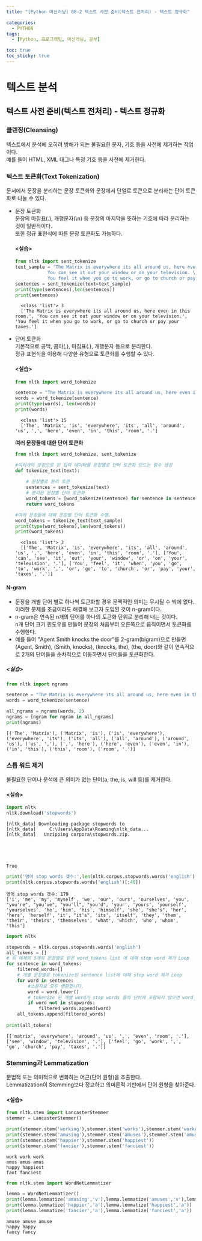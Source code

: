 ```yaml
---
title: "[Python 머신러닝] 08-2 텍스트 사전 준비(텍스트 전처리) - 텍스트 정규화"

categories: 
  - PYTHON
tags:
  - [Python, 프로그래밍, 머신러닝, 공부]

toc: true
toc_sticky: true
---
```


# 텍스트 분석

## 텍스트 사전 준비(텍스트 전처리) - 텍스트 정규화


### 클렌징(Cleansing)

텍스트에서 분석에 오히려 방해가 되는 불필요한 문자, 기호 등을 사전에 제거하는 작업이다. <br> 예를 들어 HTML, XML 태그나 특정 기호 등을 사전에 제거한다.




### 텍스트 토큰화(Text Tokenization)

문서에서 문장을 분리하는 문장 토큰화와 문장에서 단얼르 토큰으로 분리하는 단어 토큰화로 나눌 수 있다.

- 문장 토큰화  
    문장의 마침표(.), 개행문자(\n) 등 문장의 마지막을 뜻하는 기호에 따라 분리하는 것이 일반적이다. <br> 또한 정규 표현식에 따른 문장 토큰화도 가능하다.  

    #### <실습>
    ```python
    from nltk import sent_tokenize
    text_sample = 'The Matrix is everywhere its all around us, here even in this room.  \
                You can see it out your window or on your television. \
                You feel it when you go to work, or go to church or pay your taxes.'
    sentences = sent_tokenize(text=text_sample)
    print(type(sentences),len(sentences))
    print(sentences)
    ```

        <class 'list'> 3
        ['The Matrix is everywhere its all around us, here even in this room.', 'You can see it out your window or on your television.', 'You feel it when you go to work, or go to church or pay your taxes.']
    


- 단어 토큰화  
    기본적으로 공백, 콤마(,), 마침표(.), 개행문자 등으로 분리한다. <br> 정규 표현식을 이용해 다양한 유형으로 토큰화를 수행할 수 있다.

    #### <실습>

    ```python
    from nltk import word_tokenize

    sentence = "The Matrix is everywhere its all around us, here even in this room."
    words = word_tokenize(sentence)
    print(type(words), len(words))
    print(words)
    ```

        <class 'list'> 15
        ['The', 'Matrix', 'is', 'everywhere', 'its', 'all', 'around', 'us', ',', 'here', 'even', 'in', 'this', 'room', '.']


    **여러 문장들에 대한 단어 토큰화**


    ```python
    from nltk import word_tokenize, sent_tokenize

    #여러개의 문장으로 된 입력 데이터를 문장별로 단어 토큰화 만드는 함수 생성
    def tokenize_text(text):
        
        # 문장별로 분리 토큰
        sentences = sent_tokenize(text)
        # 분리된 문장별 단어 토큰화
        word_tokens = [word_tokenize(sentence) for sentence in sentences]
        return word_tokens

    #여러 문장들에 대해 문장별 단어 토큰화 수행. 
    word_tokens = tokenize_text(text_sample)
    print(type(word_tokens),len(word_tokens))
    print(word_tokens)
    ```

        <class 'list'> 3
        [['The', 'Matrix', 'is', 'everywhere', 'its', 'all', 'around', 'us', ',', 'here', 'even', 'in', 'this', 'room', '.'], ['You', 'can', 'see', 'it', 'out', 'your', 'window', 'or', 'on', 'your', 'television', '.'], ['You', 'feel', 'it', 'when', 'you', 'go', 'to', 'work', ',', 'or', 'go', 'to', 'church', 'or', 'pay', 'your', 'taxes', '.']]
        
#### N-gram

- 문장을 개별 단어 별로 하나씩 토큰화할 경우 문맥적인 의미는 무시될 수 밖에 없다. <br> 이러한 문제를 조금이라도 해결해 보고자 도입된 것이 n-gram이다.
- n-gram은 연속된 n개의 단어를 하나의 토큰화 단위로 분리해 내는 것이다. <br> n개 단어 크기 윈도우를 만들어 문장의 처음부터 오른쪽으로 움직이면서 토큰화를 수행한다.
- 예를 들어 "Agent Smith knocks the door"를 2-gram(bigram)으로 만들면 (Agent, Smith), (Smith, knocks), (knocks, the), (the, door)와 같이 연속적으로 2개의 단어들을 순차적으로 이동하면서 단어들을 토큰화한다.

##### <실습>

```python
from nltk import ngrams

sentence = "The Matrix is everywhere its all around us, here even in this room."
words = word_tokenize(sentence)

all_ngrams = ngrams(words, 2)
ngrams = [ngram for ngram in all_ngrams]
print(ngrams)
```

    [('The', 'Matrix'), ('Matrix', 'is'), ('is', 'everywhere'), ('everywhere', 'its'), ('its', 'all'), ('all', 'around'), ('around', 'us'), ('us', ','), (',', 'here'), ('here', 'even'), ('even', 'in'), ('in', 'this'), ('this', 'room'), ('room', '.')]


### 스톱 워드 제거

불필요한 단어나 분석에 큰 의미가 없는 단어(a, the, is, will 등)를 제거한다.

#### <실습>

```python
import nltk
nltk.download('stopwords')
```

    [nltk_data] Downloading package stopwords to
    [nltk_data]     C:\Users\AppData\Roaming\nltk_data...
    [nltk_data]   Unzipping corpora\stopwords.zip.
    




    True




```python
print('영어 stop words 갯수:',len(nltk.corpus.stopwords.words('english')))
print(nltk.corpus.stopwords.words('english')[:40])
```

    영어 stop words 갯수: 179
    ['i', 'me', 'my', 'myself', 'we', 'our', 'ours', 'ourselves', 'you', "you're", "you've", "you'll", "you'd", 'your', 'yours', 'yourself', 'yourselves', 'he', 'him', 'his', 'himself', 'she', "she's", 'her', 'hers', 'herself', 'it', "it's", 'its', 'itself', 'they', 'them', 'their', 'theirs', 'themselves', 'what', 'which', 'who', 'whom', 'this']
    


```python
import nltk

stopwords = nltk.corpus.stopwords.words('english')
all_tokens = []
# 위 예제의 3개의 문장별로 얻은 word_tokens list 에 대해 stop word 제거 Loop
for sentence in word_tokens:
    filtered_words=[]
    # 개별 문장별로 tokenize된 sentence list에 대해 stop word 제거 Loop
    for word in sentence:
        #소문자로 모두 변환합니다. 
        word = word.lower()
        # tokenize 된 개별 word가 stop words 들의 단어에 포함되지 않으면 word_tokens에 추가
        if word not in stopwords:
            filtered_words.append(word)
    all_tokens.append(filtered_words)
    
print(all_tokens)
```

    [['matrix', 'everywhere', 'around', 'us', ',', 'even', 'room', '.'], ['see', 'window', 'television', '.'], ['feel', 'go', 'work', ',', 'go', 'church', 'pay', 'taxes', '.']]
    


### Stemming과 Lemmatization

문법적 또는 의미적으로 변화하는 어근(단어 원형)을 추출한다. <br> Lemmatization이 Stemming보다 정교하고 의미론적 기반에서 단어 원형을 찾아준다.


#### <실습>

```python
from nltk.stem import LancasterStemmer
stemmer = LancasterStemmer()

print(stemmer.stem('working'),stemmer.stem('works'),stemmer.stem('worked'))
print(stemmer.stem('amusing'),stemmer.stem('amuses'),stemmer.stem('amused'))
print(stemmer.stem('happier'),stemmer.stem('happiest'))
print(stemmer.stem('fancier'),stemmer.stem('fanciest'))
```

    work work work
    amus amus amus
    happy happiest
    fant fanciest
    


```python
from nltk.stem import WordNetLemmatizer

lemma = WordNetLemmatizer()
print(lemma.lemmatize('amusing','v'),lemma.lemmatize('amuses','v'),lemma.lemmatize('amused','v'))
print(lemma.lemmatize('happier','a'),lemma.lemmatize('happiest','a'))
print(lemma.lemmatize('fancier','a'),lemma.lemmatize('fanciest','a'))
```

    amuse amuse amuse
    happy happy
    fancy fancy
    